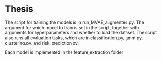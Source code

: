 # Thesis

The script for training the models is in run_MVAE_augmented.py. The argument for which model to train is set
in the script, together with arguments for hyperparameters and whether to load the dataset.
The script also runs all evaluation tasks, which are in classification.py, gmm.py, clustering.py, 
and risk_prediction.py. 

Each model is implemented in the feature_extraction folder
